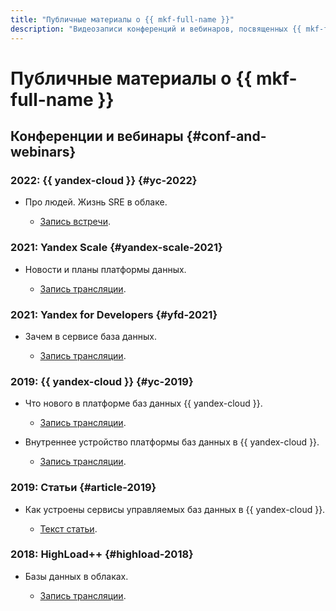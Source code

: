 ```yaml
---
title: "Публичные материалы о {{ mkf-full-name }}"
description: "Видеозаписи конференций и вебинаров, посвященных {{ mkf-full-name }}."
---
```


# Публичные материалы о {{ mkf-full-name }}

## Конференции и вебинары {#conf-and-webinars}

### 2022: {{ yandex-cloud }} {#yc-2022}

* Про людей. Жизнь SRE в облаке.

  * [Запись встречи](https://www.youtube.com/watch?v=8YwepbGf1WM).

### 2021: Yandex Scale {#yandex-scale-2021}

* Новости и планы платформы данных.

  * [Запись трансляции](https://www.youtube.com/watch?v=34azYnDBiYY).

### 2021: Yandex for Developers {#yfd-2021}

* Зачем в сервисе база данных.

  * [Запись трансляции](https://www.youtube.com/watch?v=cddm8I0UgjU).

### 2019: {{ yandex-cloud }} {#yc-2019}

* Что нового в платформе баз данных {{ yandex-cloud }}.

  * [Запись трансляции](https://www.youtube.com/watch?v=5OcUo3J4Wdc).

* Внутреннее устройство платформы баз данных в {{ yandex-cloud }}.

  * [Запись трансляции](https://www.youtube.com/watch?v=Cwdg425a_cw).

### 2019: Статьи {#article-2019}

* Как устроены сервисы управляемых баз данных в {{ yandex-cloud }}.

  * [Текст статьи](https://habr.com/ru/companies/yandex/articles/477860/).

### 2018: HighLoad++ {#highload-2018}

* Базы данных в облаках.

  * [Запись трансляции](https://www.youtube.com/watch?v=xyMN1EA9p5Y).
